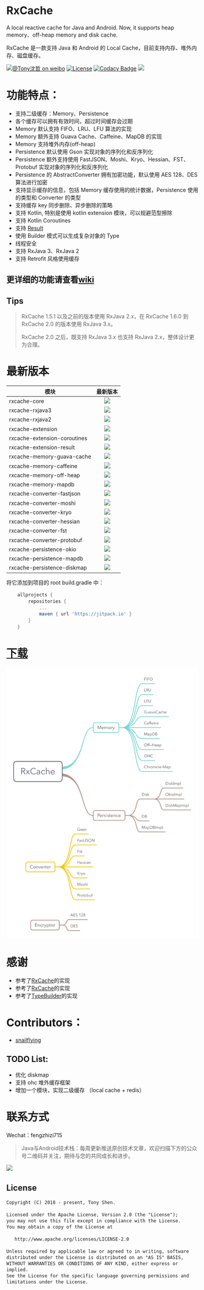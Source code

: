 # RxCache

A local reactive cache for Java and Android. Now, it supports heap memory、off-heap memory and disk cache.

RxCache 是一款支持 Java 和 Android 的 Local Cache，目前支持内存、堆外内存、磁盘缓存。

[![@Tony沈哲 on weibo](https://img.shields.io/badge/weibo-%40Tony%E6%B2%88%E5%93%B2-blue.svg)](http://www.weibo.com/fengzhizi715)
[![License](https://img.shields.io/badge/license-Apache%202-lightgrey.svg)](https://www.apache.org/licenses/LICENSE-2.0.html)
[![Codacy Badge](https://api.codacy.com/project/badge/Grade/78ffe7c5da004d82a48280aca9f50f42)](https://app.codacy.com/app/fengzhizi715/RxCache?utm_source=github.com&utm_medium=referral&utm_content=fengzhizi715/RxCache&utm_campaign=Badge_Grade_Dashboard)
[![](https://jitpack.io/v/fengzhizi715/RxCache.svg)](https://jitpack.io/#fengzhizi715/RxCache)

# 功能特点：

* 支持二级缓存：Memory、Persistence
* 各个缓存可以拥有有效时间，超过时间缓存会过期
* Memory 默认支持 FIFO、LRU、LFU 算法的实现
* Memory 额外支持 Guava Cache、Caffeine、MapDB 的实现
* Memory 支持堆外内存(off-heap)
* Persistence 默认使用 Gson 实现对象的序列化和反序列化
* Persistence 额外支持使用 FastJSON、Moshi、Kryo、Hessian、FST、Protobuf 实现对象的序列化和反序列化
* Persistence 的 AbstractConverter 拥有加密功能，默认使用 AES 128、DES 算法进行加密
* 支持显示缓存的信息，包括 Memory 缓存使用的统计数据，Persistence 使用的类型和 Converter 的类型
* 支持缓存 key 同步删除、异步删除的策略  
* 支持 Kotlin, 特别是使用 kotlin extension 模块，可以规避范型擦除
* 支持 Kotlin Coroutines
* 支持 [Result](https://github.com/fengzhizi715/Result)
* 使用 Builder 模式可以生成复杂对象的 Type
* 线程安全
* 支持 RxJava 3、RxJava 2
* 支持 Retrofit 风格使用缓存

## 更详细的功能请查看[wiki](https://github.com/fengzhizi715/RxCache/wiki)

## Tips

> RxCache 1.5.1 以及之前的版本使用 RxJava 2.x，在 RxCache 1.6.0 到 RxCache 2.0 的版本使用 RxJava 3.x。
>
> RxCache 2.0 之后，既支持 RxJava 3.x 也支持 RxJava 2.x，整体设计更为合理。

# 最新版本

模块|最新版本
---|:-------------:
rxcache-core|[![](https://jitpack.io/v/fengzhizi715/RxCache.svg)](https://jitpack.io/#fengzhizi715/RxCache)|
rxcache-rxjava3|[![](https://jitpack.io/v/fengzhizi715/RxCache.svg)](https://jitpack.io/#fengzhizi715/RxCache)|
rxcache-rxjava2|[![](https://jitpack.io/v/fengzhizi715/RxCache.svg)](https://jitpack.io/#fengzhizi715/RxCache)|
rxcache-extension|[![](https://jitpack.io/v/fengzhizi715/RxCache.svg)](https://jitpack.io/#fengzhizi715/RxCache)|
rxcache-extension-coroutines|[![](https://jitpack.io/v/fengzhizi715/RxCache.svg)](https://jitpack.io/#fengzhizi715/RxCache)|
rxcache-extension-result|[![](https://jitpack.io/v/fengzhizi715/RxCache.svg)](https://jitpack.io/#fengzhizi715/RxCache)|
rxcache-memory-guava-cache|[![](https://jitpack.io/v/fengzhizi715/RxCache.svg)](https://jitpack.io/#fengzhizi715/RxCache)|
rxcache-memory-caffeine|[![](https://jitpack.io/v/fengzhizi715/RxCache.svg)](https://jitpack.io/#fengzhizi715/RxCache)|
rxcache-memory-off-heap|[![](https://jitpack.io/v/fengzhizi715/RxCache.svg)](https://jitpack.io/#fengzhizi715/RxCache)|
rxcache-memory-mapdb|[![](https://jitpack.io/v/fengzhizi715/RxCache.svg)](https://jitpack.io/#fengzhizi715/RxCache)|
rxcache-converter-fastjson|[![](https://jitpack.io/v/fengzhizi715/RxCache.svg)](https://jitpack.io/#fengzhizi715/RxCache)|
rxcache-converter-moshi|[![](https://jitpack.io/v/fengzhizi715/RxCache.svg)](https://jitpack.io/#fengzhizi715/RxCache)|
rxcache-converter-kryo|[![](https://jitpack.io/v/fengzhizi715/RxCache.svg)](https://jitpack.io/#fengzhizi715/RxCache)|
rxcache-converter-hessian|[![](https://jitpack.io/v/fengzhizi715/RxCache.svg)](https://jitpack.io/#fengzhizi715/RxCache)|
rxcache-converter-fst|[![](https://jitpack.io/v/fengzhizi715/RxCache.svg)](https://jitpack.io/#fengzhizi715/RxCache)|
rxcache-converter-protobuf|[![](https://jitpack.io/v/fengzhizi715/RxCache.svg)](https://jitpack.io/#fengzhizi715/RxCache)|
rxcache-persistence-okio|[![](https://jitpack.io/v/fengzhizi715/RxCache.svg)](https://jitpack.io/#fengzhizi715/RxCache)|
rxcache-persistence-mapdb|[![](https://jitpack.io/v/fengzhizi715/RxCache.svg)](https://jitpack.io/#fengzhizi715/RxCache)|
rxcache-persistence-diskmap|[![](https://jitpack.io/v/fengzhizi715/RxCache.svg)](https://jitpack.io/#fengzhizi715/RxCache)|

将它添加到项目的 root build.gradle 中：

```groovy
	allprojects {
		repositories {
			...
			maven { url 'https://jitpack.io' }
		}
	}
```

# [下载](https://github.com/fengzhizi715/RxCache/blob/master/Download.md)


![](images/RxCache.png)


# 感谢

* 参考了[RxCache](https://github.com/VictorAlbertos/RxCache)的实现
* 参考了[RxCache](https://github.com/z-chu/RxCache)的实现
* 参考了[TypeBuilder](https://github.com/ikidou/TypeBuilder)的实现


# Contributors：

* [snailflying](https://github.com/snailflying)

## TODO List:

* 优化 diskmap
* 支持 ohc 堆外缓存框架
* 增加一个模块，实现二级缓存 （local cache + redis）

联系方式
===

Wechat：fengzhizi715


> Java与Android技术栈：每周更新推送原创技术文章，欢迎扫描下方的公众号二维码并关注，期待与您的共同成长和进步。

![](https://github.com/fengzhizi715/NetDiscovery/blob/master/images/gzh.jpeg)

License
-------

    Copyright (C) 2018 - present, Tony Shen.

    Licensed under the Apache License, Version 2.0 (the "License");
    you may not use this file except in compliance with the License.
    You may obtain a copy of the License at

       http://www.apache.org/licenses/LICENSE-2.0

    Unless required by applicable law or agreed to in writing, software
    distributed under the License is distributed on an "AS IS" BASIS,
    WITHOUT WARRANTIES OR CONDITIONS OF ANY KIND, either express or implied.
    See the License for the specific language governing permissions and
    limitations under the License.

